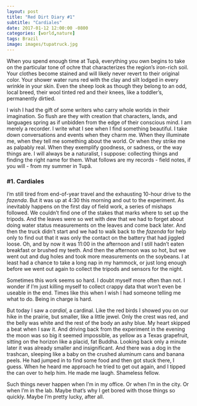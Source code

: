 ```yaml
---
layout: post
title: "Red Dirt Diary #1"
subtitle: "Cardiales"
date: 2017-01-12 12:00:00 -0800
categories: [world,nature]
tags: Brazil
image: images/tupatruck.jpg  
---
```


When you spend enough time at Tupã, everything you own begins to take on the particular tone of ochre that characterizes the region’s iron-rich soil. Your clothes become stained and will likely never revert to their original color. Your shower water runs red with the clay and silt lodged in every wrinkle in your skin. Even the sheep look as though they belong to an odd, local breed, their wool tinted red and their knees, like a toddler’s, permanently dirtied.

I wish I had the gift of some writers who carry whole worlds in their imagination. So flush are they with creation that characters, lands, and languages spring as if unbidden from the edge of their conscious mind. I am merely a recorder. I write what I see when I find something beautiful. I take down conversations and events when they charm me. When they illuminate me, when they tell me something about the world. Or when they strike me as palpably real. When they exemplify goodness, or sadness, or the way things are. I will always be a naturalist, I suppose: collecting things and finding the right name for them. What follows are my records - field notes, if you will - from my summer in Tupã.

### #1. Cardiales

I’m still tired from end-of-year travel and the exhausting 10-hour drive to the *fazenda*. But it was up at 4:30 this morning and out to the experiment. As inevitably happens on the first day of field work, a series of mishaps followed. We couldn’t find one of the stakes that marks where to set up the tripods. And the leaves were so wet with dew that we had to forget about doing water status measurements on the leaves and come back later. And then the truck didn’t start and we had to walk back to the *fazenda* for help only to find out that it was only the contact on the battery that had jiggled loose. Oh, and by now it was 11:00 in the afternoon and I still hadn’t eaten breakfast or brushed my teeth. And then the afternoon was so hot, but we went out and dug holes and took more measurements on the soybeans. I at least had a chance to take a long nap in my hammock, or just long enough before we went out again to collect the tripods and sensors for the night.

Sometimes this work seems so hard. I doubt myself more often than not. I wonder if I’m just killing myself to collect crappy data that won’t even be useable in the end. Times like this when I wish I had someone telling me what to do. Being in charge is hard.

But today I saw a *cardial*, a cardinal. Like the red birds I showed you on our hike in the prairie, but smaller, like a little jewel. Only the crest was red, and the belly was white and the rest of the body an ashy blue. My heart skipped a beat when I saw it. And driving back from the experiment in the evening the moon was so big it seemed impossible, as yellow as a Texas grapefruit, sitting on the horizon like a placid, fat Buddha. Looking back only a minute later it was already smaller and insignificant. And there was a dog in the trashcan, sleeping like a baby on the crushed aluminum cans and banana peels. He had jumped in to find some food and then got stuck there, I guess. When he heard me approach he tried to get out again, and I tipped the can over to help him. He made me laugh. Shameless fellow.

Such things never happen when I’m in my office. Or when I’m in the city. Or when I’m in the lab. Maybe that’s why I get bored with those things so quickly. Maybe I’m pretty lucky, after all.
